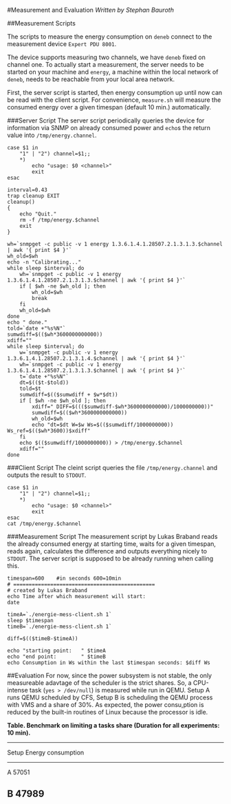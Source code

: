 
#Measurement and Evaluation
*Written by Stephan Bauroth*

##Measurement Scripts

The scripts to measure the energy consumption on `deneb` connect to the
measurement device `Expert PDU 8001`.

The device supports measuring two channels, we have `deneb` fixed on
channel one. To actually start a measurement, the server needs to be
started on your machine and `energy`, a machine within the local network
of `deneb`, needs to be reachable from your local area network.

First, the server script is started, then energy consumption up until
now can be read with the client script. For convenience, `measure.sh` 
will measure the consumed energy over a given timespan (default 10 min.)
automatically.

###Server Script
The server script periodically queries the device for information via
SNMP on already consumed power and `echo`s the return value into
`/tmp/energy.channel`.


```{style="code" caption="energie-mess-server.sh" .bash}
case $1 in
	"1" | "2") channel=$1;;
	*)
		echo "usage: $0 <channel>"	
		exit
esac

interval=0.43
trap cleanup EXIT
cleanup()
{
	echo "Quit."
	rm -f /tmp/energy.$channel
	exit
}

wh=`snmpget -c public -v 1 energy 1.3.6.1.4.1.28507.2.1.3.1.3.$channel | awk '{ print $4 }'`
wh_old=$wh
echo -n "Calibrating..."
while sleep $interval; do
	wh=`snmpget -c public -v 1 energy 1.3.6.1.4.1.28507.2.1.3.1.3.$channel | awk '{ print $4 }'`
	if [ $wh -ne $wh_old ]; then
		wh_old=$wh
		break
	fi
	wh_old=$wh
done
echo " done."
told=`date +"%s%N"`
sumwdiff=$(($wh*3600000000000))
xdiff=""
while sleep $interval; do
	w=`snmpget -c public -v 1 energy 1.3.6.1.4.1.28507.2.1.3.1.4.$channel | awk '{ print $4 }'`
	wh=`snmpget -c public -v 1 energy 1.3.6.1.4.1.28507.2.1.3.1.3.$channel | awk '{ print $4 }'`
	t=`date +"%s%N"`
	dt=$(($t-$told))
	told=$t
	sumwdiff=$(($sumwdiff + $w*$dt))
	if [ $wh -ne $wh_old ]; then
		xdiff=" DIFF=$((($sumwdiff-$wh*3600000000000)/1000000000))"
		sumwdiff=$(($wh*3600000000000))
		wh_old=$wh
		echo "dt=$dt W=$w Ws=$(($sumwdiff/1000000000)) Ws_ref=$(($wh*3600))$xdiff"
	fi
	echo $(($sumwdiff/1000000000)) > /tmp/energy.$channel
	xdiff=""
done
```

###Client Script
The cleint script queries the file `/tmp/energy.channel` and outputs the
result to `STDOUT`.

```{style="code" caption="energie-mess-client.sh" .bash}
case $1 in
	"1" | "2") channel=$1;;
	*)
		echo "usage: $0 <channel>"	
		exit
esac
cat /tmp/energy.$channel
```

###Measurement Script
The measurement script by Lukas Braband reads the already consumed
energy at starting time, waits for a given timespan, reads again,
calculates the difference and outputs everything nicely to `STDOUT`.
The server script is supposed to be already running when calling this.

```{style="code" caption="measure.sh" .bash}
timespan=600 	#in seconds 600=10min
# ==============================================
# created by Lukas Braband
echo Time after which measurement will start:
date

timeA=`./energie-mess-client.sh 1`
sleep $timespan
timeB=`./energie-mess-client.sh 1`

diff=$(($timeB-$timeA))

echo "starting point:   " $timeA
echo "end point:        " $timeB
echo Consumption in Ws within the last $timespan seconds: $diff Ws
```

##Evaluation
For now, since the power subsystem is not stable, the only measureable
adavtage of the scheduler is the strict shares. So, a CPU-intense task
(`yes > /dev/null`) is measured while run in QEMU. Setup A runs QEMU
scheduled by CFS, Setup B is scheduling the QEMU process with VMS and a
share of 30\%. As expected, the power consu,ption is reduced by the
built-in routines of Linux because the processor is idle.

**Table. Benchmark on limiting a tasks share (Duration for all experiments: 10 min).**

---------------------------
Setup    Energy consumption    
-------  ------------------
A        57051

B        47989
---------------------------


